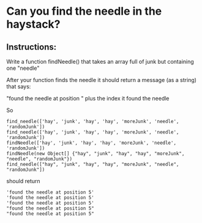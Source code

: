 # Can you find the needle in the haystack?

## Instructions:
Write a function findNeedle() that takes an array full of junk but containing one "needle"

After your function finds the needle it should return a message (as a string) that says:

"found the needle at position " plus the index it found the needle

So
```
find_needle(['hay', 'junk', 'hay', 'hay', 'moreJunk', 'needle', 'randomJunk'])
find_needle(['hay', 'junk', 'hay', 'hay', 'moreJunk', 'needle', 'randomJunk'])
findNeedle(['hay', 'junk', 'hay', 'hay', 'moreJunk', 'needle', 'randomJunk'])
findNeedle(new Object[] {"hay", "junk", "hay", "hay", "moreJunk", "needle", "randomJunk"})
find_needle(["hay", "junk", "hay", "hay", "moreJunk", "needle", "randomJunk"])
```

should return

```b
'found the needle at position 5'
'found the needle at position 5'
'found the needle at position 5'
"found the needle at position 5"
"found the needle at position 5"
```